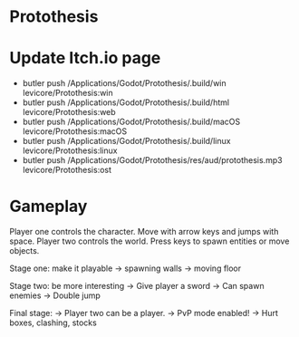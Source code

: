 # Protothesis


# Update Itch.io page
- butler push /Applications/Godot/Protothesis/.build/win levicore/Protothesis:win
- butler push /Applications/Godot/Protothesis/.build/html levicore/Protothesis:web
- butler push /Applications/Godot/Protothesis/.build/macOS levicore/Protothesis:macOS
- butler push /Applications/Godot/Protothesis/.build/linux levicore/Protothesis:linux
- butler push /Applications/Godot/Protothesis/res/aud/protothesis.mp3 levicore/Protothesis:ost

# Gameplay
Player one controls the character. Move with arrow keys and jumps with space.
Player two controls the world. Press keys to spawn entities or move objects.

Stage one: make it playable
-> spawning walls
-> moving floor


Stage two: be more interesting
-> Give player a sword
-> Can spawn enemies
-> Double jump

Final stage:
-> Player two can be a player.
-> PvP mode enabled!
-> Hurt boxes, clashing, stocks
